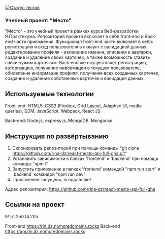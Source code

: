 [![Статус тестов](../../actions/workflows/tests.yml/badge.svg)](../../actions/workflows/tests.yml)

### Учебный проект: "Место"

"Место" - это учебный проект в рамках курса Веб-разработки Я.Практикума. Репозиторий проекта включает в себя front-end и Back-end части приложения. Функционал front-end части включает в себя: регистрацию и вход пользователя в аккаунт с валидацией данных, редактирование профиля - изменение именни, описания и аватарки, создание и удаление своих карточек, а также возможность ставить лайки чужим карточкам. Back-end же осуществляет регистрацию, авторизацию, получение информации о текущем пользователе, обновление информации профиля, получение всех созданных карточек, создание и удаление собственных карточек и валидация данных.

## Используемые технологии

Front-end: HTML5, CSS3 (Flexbox, Grid Layout, Adaptive UI, media queries), БЭМ, JavaScript, Webpack, React JS

Back-end: Node.js, express.js, MongoDB, Mongoose

## Инструкция по развёртыванию

1. Склонировать репозиторий при помощи команды "git clone https://github.com/rina-dz/react-mesto-api-full-gha.git"
2. Установить зависимости в папках 'frontend' и 'backend' при помощи команды "npm i"
3. Запустить приложение в папках 'frontend' командой "npm run start" и 'backend' командой "npm run dev"
4. 
   Приложение запущено, поздравляю!

Адрес репозитория: https://github.com/rina-dz/react-mesto-api-full-gha

## Ссылки на проект

IP 51.250.14.205

Front-end https://rin.dz.nomoredomains.rocks
Back-end https://api.rin.dz.nomoredomains.rocks
